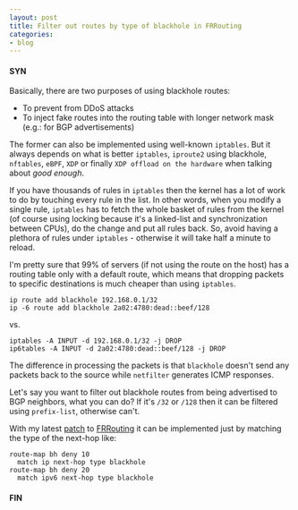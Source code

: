 ```yaml
---
layout: post
title: Filter out routes by type of blackhole in FRRouting
categories:
- blog
---
```


#### SYN

Basically, there are two purposes of using blackhole routes:
* To prevent from DDoS attacks
* To inject fake routes into the routing table with longer network mask (e.g.: for BGP advertisements)

The former can also be implemented using well-known `iptables`. But it always depends on what is better `iptables`, `iproute2` using blackhole, `nftables`, `eBPF`, `XDP` or finally `XDP offload on the hardware` when talking about _good enough_.

If you have thousands of rules in `iptables` then the kernel has a lot of work to do by touching every rule in the list. In other words, when you modify a single rule, `iptables` has to fetch the whole basket of rules from the kernel (of course using locking because it's a linked-list and synchronization between CPUs), do the change and put all rules back. So, avoid having a plethora of rules under `iptables` - otherwise it will take half a minute to reload.

I'm pretty sure that 99% of servers (if not using the route on the host) has a routing table only with a default route, which means that dropping packets to specific destinations is much cheaper than using `iptables`.

```
ip route add blackhole 192.168.0.1/32
ip -6 route add blackhole 2a02:4780:dead::beef/128
```
vs.
```
iptables -A INPUT -d 192.168.0.1/32 -j DROP
ip6tables -A INPUT -d 2a02:4780:dead::beef/128 -j DROP
```

The difference in processing the packets is that `blackhole` doesn't send any packets back to the source while `netfilter` generates ICMP responses.

Let's say you want to filter out blackhole routes from being advertised to BGP neighbors, what you can do? If it's `/32` or `/128` then it can be filtered using `prefix-list`, otherwise can't.

With my latest [patch](https://github.com/FRRouting/frr/pull/3102/commits/61ad901e57049995709bcffe1ffaee65a9927a00) to [FRRouting](https://frrouting.org/) it can be implemented just by matching the type of the next-hop like:

```
route-map bh deny 10
  match ip next-hop type blackhole
route-map bh deny 20
  match ipv6 next-hop type blackhole
```

#### FIN
